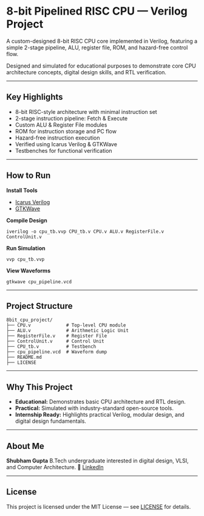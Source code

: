 #  8-bit Pipelined RISC CPU — Verilog Project

A custom-designed 8-bit RISC CPU core implemented in Verilog, featuring a simple 2-stage pipeline, ALU, register file, ROM, and hazard-free control flow.

Designed and simulated for educational purposes to demonstrate core CPU architecture concepts, digital design skills, and RTL verification.

---

## Key Highlights

* 8-bit RISC-style architecture with minimal instruction set
* 2-stage instruction pipeline: Fetch & Execute
* Custom ALU & Register File modules
* ROM for instruction storage and PC flow
* Hazard-free instruction execution
* Verified using Icarus Verilog & GTKWave
* Testbenches for functional verification

---

## How to Run

 **Install Tools**

 * [Icarus Verilog](http://iverilog.icarus.com/)
 * [GTKWave](http://gtkwave.sourceforge.net/)

 **Compile Design**

 ```
 iverilog -o cpu_tb.vvp CPU_tb.v CPU.v ALU.v RegisterFile.v ControlUnit.v
 ```

 **Run Simulation**

 ```
 vvp cpu_tb.vvp
 ```

 **View Waveforms**

 ```
 gtkwave cpu_pipeline.vcd
 ```

---

## Project Structure

```
8bit_cpu_project/
├── CPU.v             # Top-level CPU module
├── ALU.v             # Arithmetic Logic Unit
├── RegisterFile.v    # Register File
├── ControlUnit.v     # Control Unit
├── CPU_tb.v          # Testbench
├── cpu_pipeline.vcd  # Waveform dump
├── README.md
├── LICENSE
```

---

## Why This Project

 * **Educational:** Demonstrates basic CPU architecture and RTL design.
 * **Practical:** Simulated with industry-standard open-source tools.
 * **Internship Ready:** Highlights practical Verilog, modular design, and digital design fundamentals.

---

##  About Me

**Shubham Gupta**
    B.Tech undergraduate interested in digital design, VLSI, and Computer Architecture.
    🔗 [LinkedIn](https://www.linkedin.com/in/shubhamgupta2510)

---

##  License

This project is licensed under the MIT License — see [LICENSE](./LICENSE) for details.